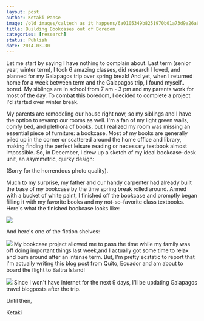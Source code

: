 ```yaml
---
layout: post
author: Ketaki Panse
image: /old_images/caltech_as_it_happens/6a0105349b8251970b01a73d9a26a6970d.jpg
title: Building Bookcases out of Boredom 
categories: [research]
status: Publish
date: 2014-03-30
---
```



Let me start by saying I have nothing to complain about. Last term (senior year, winter term), I took 6 amazing classes, did research I loved, and planned for my Galapagos trip over spring break! And yet, when I returned home for a week between term and the Galapagos trip, I found myself.. bored. My siblings are in school from 7 am - 3 pm and my parents work for most of the day. To combat this boredom, I decided to complete a project I'd started over winter break.

My parents are remodeling our house right now, so my siblings and I have the option to revamp our rooms as well. I'm a fan of my light green walls, comfy bed, and plethora of books, but I realized my room was missing an essential piece of furniture: a bookcase. Most of my books are generally piled up in the corner or scattered around the home office and library, making finding the perfect leisure reading or necessary textbook almost impossible. So, in December, I drew up a sketch of my ideal bookcase-desk unit, an asymmetric, quirky design:

(Sorry for the horrendous photo quality).

Much to my surprise, my father and our handy carpenter had already built the base of my bookcase by the time spring break rolled around. Armed with a bucket of white paint, I finished off the bookcase and promptly began filling it with my favorite books and my not-so-favorite class textbooks. Here's what the finished bookcase looks like:

![](/old_images/caltech_as_it_happens/6a0105349b8251970b01a3fcdf4dc8970b.jpg)

And here's one of the fiction shelves:

![](/old_images/caltech_as_it_happens/6a0105349b8251970b01a73d9a26f4970d.jpg)
My bookcase project allowed me to pass the time while my family was off doing important things last week,and I actually got some time to relax and bum around after an intense term. But, I'm pretty ecstatic to report that I'm actually writing this blog post from Quito, Ecuador and am about to board the flight to Baltra Island!

![](/old_images/caltech_as_it_happens/6a0105349b8251970b01a73d9a27db970d.jpg)
Since I won't have internet for the next 9 days, I'll be updating Galapagos travel blogposts after the trip.

Until then,

Ketaki

